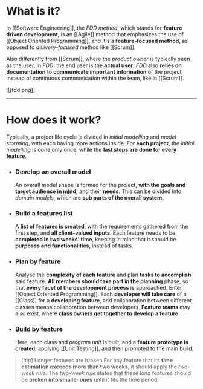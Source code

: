 # What is it?

In [[Software Engineering]], the *FDD method*, which stands for **feature driven development**, is an [[Agile]] method that emphasizes the use of [[Object Oriented Programming]], and it's a **feature-focused method**, as opposed to *delivery-focused* method like [[Scrum]].

Also differently from [[Scrum]], where the *product owner* is typically seen as the user, in *FDD*, the end user is the **actual user**. *FDD* also **relies on documentation** to **communicate important information** of the project, instead of continuous communication within the team, like in [[Scrum]].


![[fdd.png]]
___
# How does it work?

Typically, a project life cycle is divided in *initial modelling* and *model storming*, with each having more actions inside. For **each project**, the *initial modelling* is done only once, while the **last steps are done for every feature**.

- ### Develop an overall model
	An overall model shape is formed for the project, **with the goals and target audience in mind,** and their **needs**. This can be divided into *domain models*, which are **sub parts of the overall system**.

- ### Build a features list
	A **list of features is created**, with the requirements gathered from the first step, and **all client-valued inputs**. Each feature needs to be **completed in two weeks' time**, keeping in mind that it should be **purposes and functionalities**, instead of tasks.

- ### Plan by feature
	Analyse the **complexity of each feature** and plan **tasks to accomplish** said feature. **All members should take part in the planning** phase, so that **every facet of the development process** is approached.
	Enter [[Object Oriented Programming]]. Each **developer will take care** of a [[Class]] for a **developing feature**, and collaboration between different classes means collaboration between developers. **Feature teams** may also exist, where **class owners get together to develop a feature**.

- ### Build by feature
	Here, each class and *program unit* is built, and a **feature prototype is created**, applying [[Unit Testing]], and then promoted to the main build.

>[!tip] Longer features are broken
>For any feature that its **time estimation exceeds more than two weeks**, it should apply the *two-week rule*. The *two-week rule* states that these long features should be **broken into smaller ones** until it fits the time period.




